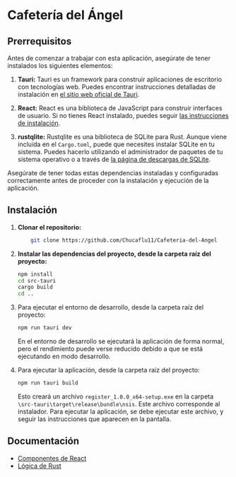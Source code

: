 # Cafetería del Ángel

## Prerrequisitos

Antes de comenzar a trabajar con esta aplicación, asegúrate de tener instalados los siguientes elementos:

1. **Tauri:** Tauri es un framework para construir aplicaciones de escritorio con tecnologías web. Puedes encontrar instrucciones detalladas de instalación en [el sitio web oficial de Tauri](https://tauri.studio/docs/getting-started/intro).

2. **React:** React es una biblioteca de JavaScript para construir interfaces de usuario. Si no tienes React instalado, puedes seguir [las instrucciones de instalación](https://es.reactjs.org/docs/getting-started.html).

3. **rustqlite:** Rustqlite es una biblioteca de SQLite para Rust. Aunque viene incluida en el `Cargo.toml`, puede que necesites instalar SQLite en tu sistema. Puedes hacerlo utilizando el administrador de paquetes de tu sistema operativo o a través de [la página de descargas de SQLite](https://www.sqlite.org/download.html).

Asegúrate de tener todas estas dependencias instaladas y configuradas correctamente antes de proceder con la instalación y ejecución de la aplicación.

## Instalación

1. **Clonar el repositorio:**

    ```Bash
        git clone https://github.com/Chucaflu11/Cafeteria-del-Angel
    ```

2. **Instalar las dependencias del proyecto, desde la carpeta raíz del proyecto:**

    ```bash
    npm install
    cd src-tauri
    cargo build
    cd ..
    ```

3. Para ejecutar el entorno de desarrollo, desde la carpeta raíz del proyecto:

    ```bash
    npm run tauri dev
    ```

    En el entorno de desarrollo se ejecutará la aplicación de forma normal, pero el rendimiento puede verse reducido debido a que se está ejecutando en modo desarrollo.

4. Para ejecutar la aplicación, desde la carpeta raíz del proyecto:

    ```bash
    npm run tauri build
    ```

    Esto creará un archivo `register_1.0.0_x64-setup.exe` en la carpeta `\src-tauri\target\release\bundle\nsis`.
    Este archivo corresponde al instalador. Para ejecutar la aplicación, se debe ejecutar este archivo, y seguir las instrucciones que aparecen en la pantalla.

## Documentación

* [Componentes de React](docs/componentes.md)
* [Lógica de Rust](docs/main-rs.md)
